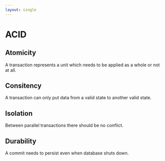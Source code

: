```yaml
---
layout: single
---
```




# ACID

## Atomicity
A transaction represents a unit which needs to be applied as a whole or not at all.

## Consitency
A transaction can only put data from a valid state to another valid state.

## Isolation
Between parallel transactions there should be no conflict. 

## Durability
A commit needs to persist even when database shuts down. 

